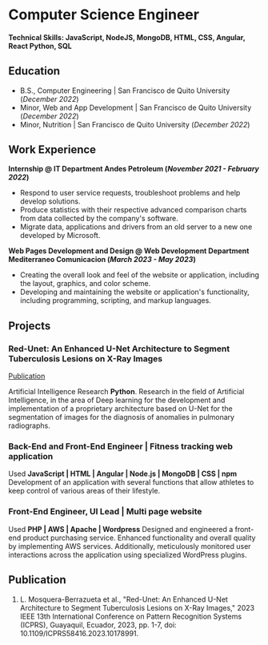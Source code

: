 # Computer Science Engineer

#### Technical Skills: JavaScript, NodeJS, MongoDB, HTML, CSS, Angular, React Python, SQL

## Education
- B.S., Computer Engineering | San Francisco de Quito University (_December 2022_)
- Minor, Web and App Development | San Francisco de Quito University (_December 2022_)							       		
- Minor, Nutrition	| San Francisco de Quito University (_December 2022_)		        		

## Work Experience
**Internship @ IT Department Andes Petroleum (_November 2021 - February 2022_)**
- Respond to user service requests, troubleshoot problems and help develop solutions.
- Produce statistics with their respective advanced comparison charts from data collected by the company's software.
- Migrate data, applications and drivers from an old server to a new one developed by Microsoft.

**Web Pages Development and Design @ Web Development Department Mediterraneo Comunicacion (_March 2023 - May 2023_)**
- Creating the overall look and feel of the website or application, including the layout, graphics, and color scheme.
- Developing and maintaining the website or application's functionality, including programming, scripting, and markup
languages.

## Projects
### Red-Unet: An Enhanced U-Net Architecture to Segment Tuberculosis Lesions on X-Ray Images
[Publication](https://ieeexplore.ieee.org/document/10178991)

Artificial Intelligence Research **Python**. Research in the field of Artificial Intelligence, in the area of Deep learning for the development and implementation of a proprietary architecture based on U-Net for the segmentation of images for the diagnosis of anomalies in pulmonary radiographs.

### Back-End and Front-End Engineer | Fitness tracking web application

Used **JavaScript | HTML | Angular | Node.js | MongoDB | CSS | npm** Development of an application with several functions that allow athletes to keep control of various areas of their
lifestyle.

### Front-End Engineer, UI Lead | Multi page website

Used **PHP | AWS | Apache | Wordpress** 
Designed and engineered a front-end product purchasing service.
Enhanced functionality and overall quality by implementing AWS services.
Additionally, meticulously monitored user interactions across the application using specialized WordPress plugins.


## Publication
1. L. Mosquera-Berrazueta et al., "Red-Unet: An Enhanced U-Net Architecture to Segment Tuberculosis Lesions on X-Ray Images," 2023 IEEE 13th International Conference on Pattern Recognition Systems (ICPRS), Guayaquil, Ecuador, 2023, pp. 1-7, doi: 10.1109/ICPRS58416.2023.10178991.
